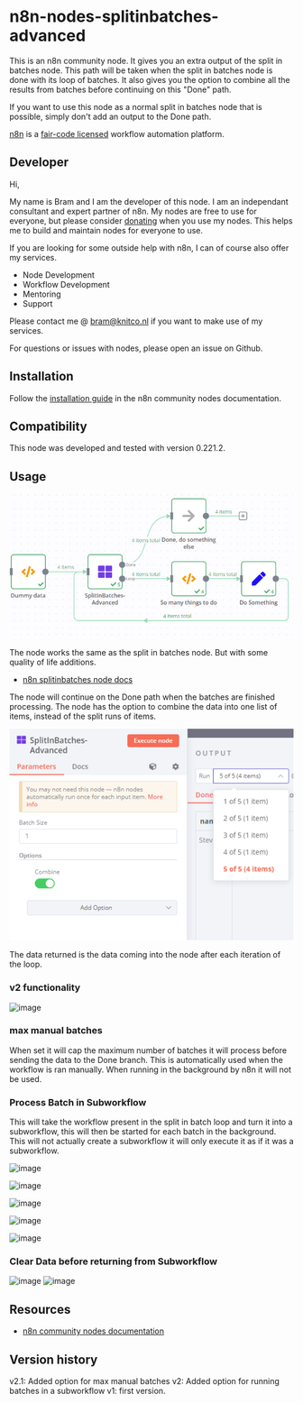 # n8n-nodes-splitinbatches-advanced

This is an n8n community node. It gives you an extra output of the split in batches node. 
This path will be taken when the split in batches node is done with its loop of batches. It also gives you the option to combine all the results from batches before continuing on this "Done" path. 

If you want to use this node as a normal split in batches node that is possible, simply don't add an output to the Done path.

[n8n](https://n8n.io/) is a [fair-code licensed](https://docs.n8n.io/reference/license/) workflow automation platform.

## Developer

Hi, 

My name is Bram and I am the developer of this node.
I am an independant consultant and expert partner of n8n.
My nodes are free to use for everyone, but please consider [donating](https://donate.stripe.com/3cs5oe7xM6L77Yc5ko) when you use my nodes.
This helps me to build and maintain nodes for everyone to use.

If you are looking for some outside help with n8n, I can of course also offer my services.
* Node Development
* Workflow Development
* Mentoring
* Support

Please contact me @ bram@knitco.nl if you want to make use of my services.

For questions or issues with nodes, please open an issue on Github.

## Installation

Follow the [installation guide](https://docs.n8n.io/integrations/community-nodes/installation/) in the n8n community nodes documentation.

## Compatibility

This node was developed and tested with version 0.221.2.

## Usage

![SplitInBatchesAdvanced](https://github.com/bramkn/n8n-nodes-splitinbatches-advanced/blob/master/images/SplitInBatchesAdvanced.png)

The node works the same as the split in batches node. But with some quality of life additions.
* [n8n splitinbatches node docs](https://docs.n8n.io/integrations/builtin/core-nodes/n8n-nodes-base.splitinbatches/)

The node will continue on the Done path when the batches are finished processing.
The node has the option to combine the data into one list of items, instead of the split runs of items.

![SplitInBatchesAdvancedCombine](https://github.com/bramkn/n8n-nodes-splitinbatches-advanced/blob/master/images/SplitInBatchesAdvancedCombine.png)

The data returned is the data coming into the node after each iteration of the loop.

### v2 functionality
![image](https://user-images.githubusercontent.com/74856333/233983968-e8e65c4e-19e4-4e90-bdbb-8aa4636aa1a8.png)

### max manual batches
When set it will cap the maximum number of batches it will process before sending the data to the Done branch.
This is automatically used when the workflow is ran manually. When running in the background by n8n it will not be used.

### Process Batch in Subworkflow
This will take the workflow present in the split in batch loop and turn it into a subworkflow, this will then be started for each batch in the background.
This will not actually create a subworkflow it will only execute it as if it was a subworkflow.

![image](https://user-images.githubusercontent.com/74856333/233984675-21d75e1a-d20b-426a-96f2-0fd754bc435a.png)

![image](https://user-images.githubusercontent.com/74856333/233984718-9b056a60-2fd4-4120-9a40-6750b9c22ccc.png)

![image](https://user-images.githubusercontent.com/74856333/233985151-6a32b05e-ca57-4cdb-8933-8fccd145df8c.png)

![image](https://user-images.githubusercontent.com/74856333/234002880-cdb8db5b-39d1-4d42-8a72-1869331f6b63.png)

![image](https://user-images.githubusercontent.com/74856333/234002908-e16acca7-cd18-4e40-a221-0c1d69424090.png)


### Clear Data before returning from Subworkflow
![image](https://user-images.githubusercontent.com/74856333/233985371-7ba64dee-711b-4edf-bdf9-9523cc480062.png)
![image](https://user-images.githubusercontent.com/74856333/233985417-eaf6c696-d398-4e27-990a-e13b04189ee1.png)


## Resources

* [n8n community nodes documentation](https://docs.n8n.io/integrations/community-nodes/)

## Version history

v2.1: Added option for max manual batches
v2: Added option for running batches in a subworkflow
v1: first version.


